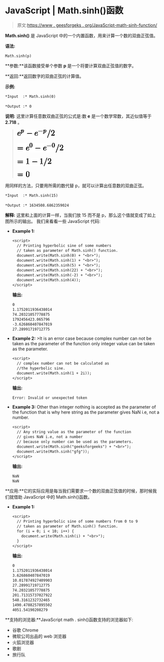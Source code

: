 # JavaScript | Math.sinh()函数

> 原文:[https://www . geesforgeks . org/JavaScript-math-sinh-function/](https://www.geeksforgeeks.org/javascript-math-sinh-function/)

**Math.sinh()** 是 JavaScript 中的一个内置函数，用来计算一个数的双曲正弦值。

**语法:**

```
Math.sinh(p)
```

**参数:**该函数接受单个参数 **p** 是一个将要计算双曲正弦值的数字。

**返回:**返回数字的双曲正弦的计算值。

**示例:**

```
*Input  :* Math.sinh(0)

*Output :* 0
```

**说明:**
这里计算任意数双曲正弦的公式是:数 **e** 是一个数学常数，其近似值等于 **2.718** 。

> ![  e^p-e^-^p/2  ](img/00d8a4c095bfce396a5a4a182928abcc.png "Rendered by QuickLaTeX.com")
> 
> ![ = e^0-e^-^0/2 ](img/8f3246cee65adb56da4ae479f881d95e.png "Rendered by QuickLaTeX.com")
> 
> ![ = 1-1/2 ](img/dface6ddee0a1eef95b93a6d002de560.png "Rendered by QuickLaTeX.com")
> 
> ![ = 0 ](img/9d32cfe79ea93346febb5ab89492fcea.png "Rendered by QuickLaTeX.com")

用同样的方法，只要用所需的数代替 p，就可以计算出任意数的双曲正弦。

```
*Input  :* Math.sinh(15)

*Output :* 1634508.6862359024
```

**解释:**
这里和上面的计算一样，当我们放 15 而不是 p，那么这个值就变成了如上图所示的输出。
我们来看看一些 JavaScript 代码:

*   **Example 1:**

    ```
    <script>
      // Printing hyperbolic sine of some numbers
      // taken as parameter of Math.sinh() function.
      document.write(Math.sinh(0) + "<br>");
      document.write(Math.sinh(1) + "<br>");
      document.write(Math.sinh(5) + "<br>");
      document.write(Math.sinh(22) + "<br>");
      document.write(Math.sinh(-2) + "<br>");
      document.write(Math.sinh(4));
    </script>
    ```

    **输出:**

    ```
    0
    1.1752011936438014
    74.20321057778875
    1792456423.065796
    -3.626860407847019
    27.28991719712775
    ```

*   **Example 2:** >It is an error case because complex number can not be taken as the parameter of the function only integer value can be taken as the parameter.

    ```
    <script>
      // complex number can not be calculated as 
      //the hyperbolic sine.
      document.write(Math.sinh(1 + 2i));
    </script>
    ```

    **输出:**

    ```
    Error: Invalid or unexpected token
    ```

*   **Example 3:** Other than integer nothing is accepted as the parameter of the function that is why here string as the parameter gives NaN i.e, not a number.

    ```
    <script>
      // Any string value as the parameter of the function
      // gives NaN i.e, not a number
      // because only number can be used as the parameters.
      document.write(Math.sinh("geeksforgeeks") + "<br>");
      document.write(Math.sinh("gfg"));
    </script>
    ```

    **输出:**

    ```
    NaN
    NaN
    ```

**应用:**它的实际应用是每当我们需要求一个数的双曲正弦值的时候，那时候我们就借助 JavaScript 中的 Math.sinh()函数。

*   **Example 1:**

    ```
    <script>
      // Printing hyperbolic sine of some numbers from 0 to 9
      // taken as parameter of Math.sinh() function.
      for (i = 0; i < 10; i++) {
        document.write(Math.sinh(i) + "<br>");
      }
    </script>
    ```

    **输出:**

    ```
    0
    1.1752011936438014
    3.626860407847019
    10.017874927409903
    27.28991719712775
    74.20321057778875
    201.71315737027922
    548.3161232732465
    1490.4788257895502
    4051.54190208279
    ```

**支持的浏览器:**JavaScript math . sinh()函数支持的浏览器如下:

*   谷歌 Chrome
*   微软公司出品的 web 浏览器
*   火狐浏览器
*   歌剧
*   旅行队